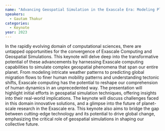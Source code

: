 ```yaml
---
name: "Advancing Geospatial Simulation in the Exascale Era: Modeling Planet-Scale Human Dynamics"
speakers:
  - Gautam Thakur
categories:
  - Keynote
year: 2023
---
```


In the rapidly evolving domain of computational sciences, there are untapped opportunities for the convergence of Exascale Computing and Geospatial Simulations. This keynote will delve deep into the transformative potential of these advancements by harnessing Exascale computing capabilities to simulate complex geospatial phenomena that span our entire planet. From modeling intricate weather patterns to predicting global migration flows to finer human mobility patterns and understanding tectonic shifts, Exascale computing has the potential to reshape our comprehension of human dynamics in an unprecedented way. The presentation will highlight initial efforts in geospatial simulation techniques, offering insights into their real-world implications. The keynote will discuss challenges faced in this domain innovative solutions, and a glimpse into the future of planet-scale research in the Exascale era. This keynote also aims to bridge the gap between cutting-edge technology and its potential to drive global change, emphasizing the critical role of geospatial simulations in shaping our collective future.

